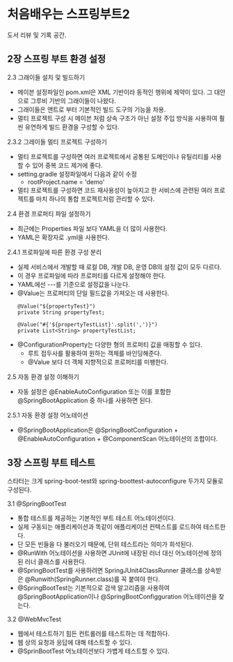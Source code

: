 # 처음배우는 스프링부트2
도서 리뷰 및 기록 공간.

## 2장 스프링 부트 환경 설정
2.3 그래이들 설치 및 빌드하기
  - 메이븐 설정파일인 pom.xml은 XML 기반이라 동적인 행위에 제약이 있다. 그 대안으로 그루비 기반의 그래이들이 나왔다. 
  - 그래이들은 앤트로 부터 기본적인 빌드 도구의 기능을 차용.
  - 멀티 프로젝트 구성 시 메이븐 처럼 상속 구조가 아닌 설정 주입 방식을 사용하여 훨씬 유연하게 빌드 환경을 구성할 수 있다. 

2.3.2 그레이들 멀티 프로젝트 구성하기
  - 멀티 프로젝트를 구성하면 여러 프로젝트에서 공통된 도메인이나 유틸리티를 사용할 수 있어 중복 코드 제거에 좋다. 
  - setting.gradle 설정파일에서 다음과 같이 수정
    - rootProject.name = 'demo'
  - 멀티 프로젝트를 구성하면 코드 재사용성이 높아지고 한 서비스에 관련된 여러 프로젝트를 마치 하나의 통합 프로젝트처럼 관리할 수 있다. 

2.4 환경 프로퍼티 파일 설정하기
  - 최근에는 Properties 파일 보다 YAML을 더 많이 사용한다. 
  - YAML은 확장자로 .yml을 사용한다. 

2.4.1 프로파일에 따른 환경 구성 분리
  - 실제 서비스에서 개발할 때 로컬 DB, 개발 DB, 운영 DB의 설정 값이 모두 다르다.
  - 이 경우 프로파일에 따라 프로퍼티를 다르게 설정해야 한다. 
  -  YAML에선 ---를 기준으로 설정값을 나눈다. 
  - @Value는 프로퍼티의 단일 필드값을 가져오는 데 사용한다. 
    ```
    @Value("${propertyTest}")
    private String propertyTest;

    @Value("#{'${propertyTestList}'.split(',')}")
    private List<String> propertyTestList;
    ```
  - @ConfigurationProperty는 다양한 형의 프로퍼티 값을 매핑할 수 있다. 
    - 루트 접두사를 활용하여 원하는 객체를 바인딩해준다. 
    - @Value 보다 더 객체 지향적으로 프로퍼티를 미팽한다.

2.5 자동 환경 설정 이해하기
  - 자동 설정은 @EnableAutoConfiguration 또는 이를 포함한 @SpringBootApplication 중 하나를 사용하면 된다. 

2.5.1 자동 환경 설정 어노테이션
  - @SpringBootApplication은 @SpringBootConfiguration + @EnableAutoConfiguration + @ComponentScan 어노테이션의 조합이다. 

## 3장 스프링 부트 테스트
스타터는 크게 spring-boot-test와 spring-boottest-autoconfigure 두가지 모듈로 구성된다.

3.1 @SpringBootTest
  - 통합 테스트를 제공하는 기본적인 부트 테스트 어노테이션이다. 
  - 실제 구동되는 애플리케이션과 똑같이 애플리케이션 컨텍스트를 로드하여 테스트한다. 
  - 단 모든 빈들을 다 불러오기 때문에, 단위 테스트라는 의미가 희석된다. 
  - @RunWith 어노테이션을 사용하면 JUnit에 내장된 러너 대신 어노테이션에 정의된 러너 클래스를 사용한다. 
  - @SpringBootTest를 사용하려면 SpringJUnit4ClassRunner 클래스를 상속받은 @Runwith(SpringRunner.class)를 꼭 붙여야 한다. 
  - @SpringBootTest는 기본적으로 검색 알고리즘을 사용하여 @SpringBootApplication이나 @SpringBootConfigguration 어노테이션을 찾는다. 

3.2 @WebMvcTest
  - 웹에서 테스트하기 힘든 컨트롤러를 테스트하는 데 적합하다. 
  - 웹 상의 요청과 응답에 대해 테스트할 수 있다. 
  - @SprinBootTest 어노테이션보다 가볍게 테스트할 수 있다. 

